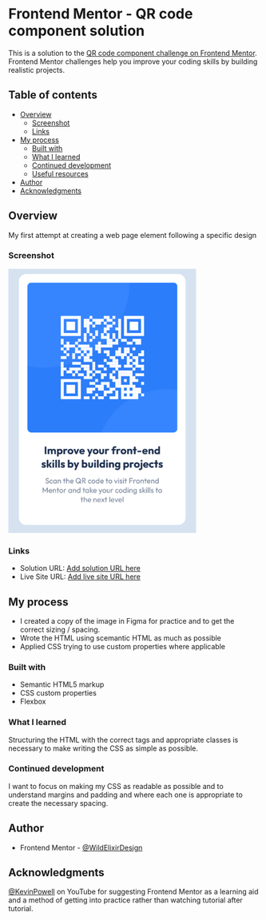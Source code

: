 # Frontend Mentor - QR code component solution

This is a solution to the [QR code component challenge on Frontend Mentor](https://www.frontendmentor.io/challenges/qr-code-component-iux_sIO_H). Frontend Mentor challenges help you improve your coding skills by building realistic projects. 

## Table of contents

- [Overview](#overview)
  - [Screenshot](#screenshot)
  - [Links](#links)
- [My process](#my-process)
  - [Built with](#built-with)
  - [What I learned](#what-i-learned)
  - [Continued development](#continued-development)
  - [Useful resources](#useful-resources)
- [Author](#author)
- [Acknowledgments](#acknowledgments)


## Overview
My first attempt at creating a web page element following a specific design

### Screenshot

![](/images/screenshot-1.png)

### Links

- Solution URL: [Add solution URL here](https://your-solution-url.com)
- Live Site URL: [Add live site URL here](https://your-live-site-url.com)

## My process
- I created a copy of the image in Figma for practice and to get the correct sizing / spacing. 
- Wrote the HTML using scemantic HTML as much as possible 
- Applied CSS trying to use custom properties where applicable

### Built with

- Semantic HTML5 markup
- CSS custom properties
- Flexbox

### What I learned

Structuring the HTML with the correct tags and appropriate classes is necessary to make writing the CSS as simple as possible.

### Continued development

I want  to focus on making my CSS as readable as possible and to understand margins and padding and where each one is appropriate to create the necessary spacing. 

## Author

- Frontend Mentor - [@WildElixirDesign](https://www.frontendmentor.io/profile/WildElixirDesign)

## Acknowledgments

[@KevinPowell](https://www.youtube.com/@KevinPowell) on YouTube for suggesting Frontend Mentor as a learning aid and a method of getting into practice rather than watching tutorial after tutorial. 
